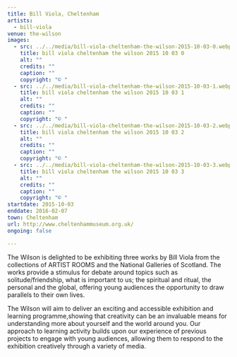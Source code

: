 ```yaml
---
title: Bill Viola, Cheltenham
artists:
  - bill-viola
venue: the-wilson
images:
  - src: ../../media/bill-viola-cheltenham-the-wilson-2015-10-03-0.webp
    title: bill viola cheltenham the wilson 2015 10 03 0
    alt: ""
    credits: ""
    caption: ""
    copyright: "© "
  - src: ../../media/bill-viola-cheltenham-the-wilson-2015-10-03-1.webp
    title: bill viola cheltenham the wilson 2015 10 03 1
    alt: ""
    credits: ""
    caption: ""
    copyright: "© "
  - src: ../../media/bill-viola-cheltenham-the-wilson-2015-10-03-2.webp
    title: bill viola cheltenham the wilson 2015 10 03 2
    alt: ""
    credits: ""
    caption: ""
    copyright: "© "
  - src: ../../media/bill-viola-cheltenham-the-wilson-2015-10-03-3.webp
    title: bill viola cheltenham the wilson 2015 10 03 3
    alt: ""
    credits: ""
    caption: ""
    copyright: "© "
startdate: 2015-10-03
enddate: 2016-02-07
town: Cheltenham
url: http://www.cheltenhammuseum.org.uk/
ongoing: false

---
```


The Wilson is delighted to be exhibiting three works by Bill Viola from the collections of ARTIST ROOMS and the National Galleries of Scotland. The works provide a stimulus for debate around topics such as solitude/friendship, what is important to us; the spiritual and ritual, the personal and the global, offering young audiences the opportunity to draw parallels to their own lives.

The Wilson will aim to deliver an exciting and accessible exhibition and learning programme,showing that creativity can be an invaluable means for understanding more about yourself and the world around you. Our approach to learning activity builds upon our experience of previous projects to engage with young audiences, allowing them to respond to the exhibition creatively through a variety of media.